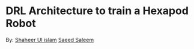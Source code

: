 # DRL Architecture to train a Hexapod Robot

By:
[Shaheer Ul islam](https://github.com/CrazGG3r)
[Saeed Saleem](https://github.com/msaeeds)
